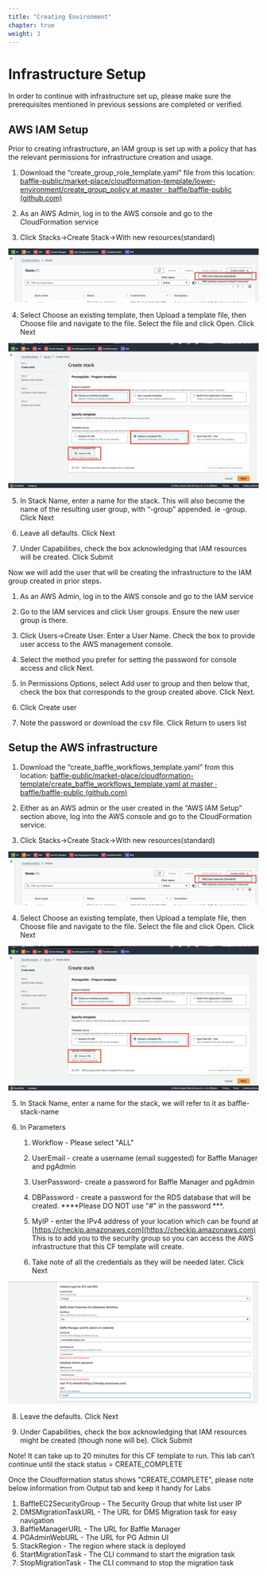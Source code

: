 ```yaml
---
title: "Creating Environment"
chapter: true
weight: 3 
---
```

# Infrastructure Setup

In order to continue with infrastructure set up, please make sure the  prerequisites mentioned in previous sessions are completed or verified.

## AWS IAM Setup

Prior to creating infrastructure, an IAM group is set up with a policy that has the relevant permissions for infrastructure creation and usage.
    

1.  Download the “create_group_role_template.yaml” file from this location: [baffle-public/market-place/cloudformation-template/lower-environment/create_group_policy at master · baffle/baffle-public (github.com)](https://github.com/baffle/baffle-public/tree/master/market-place/cloudformation-template/lower-environment/create_group_policy)
    
2.  As an AWS Admin, log in to the AWS console and go to the CloudFormation service
    
3.  Click Stacks->Create Stack->With new resources(standard)

![CFTcreatestack-1](../images/CFT_createstack-1.png)
    
4.  Select Choose an existing template, then Upload a template file, then Choose file and navigate to the file. Select the file and click Open. Click Next

![CFTcreatestack-2](../images/CFT-createstack-2.png)
    
5.  In Stack Name, enter a name for the stack. This will also become the name of the resulting user group, with “-group” appended. ie <iam-stack-name>-group. Click Next

6.  Leave all defaults. Click Next
    
7.  Under Capabilities, check the box acknowledging that IAM resources will be created. Click Submit
    


Now we will add the user that will be creating the infrastructure to the IAM group created in prior steps.
    

1.  As an AWS Admin, log in to the AWS console and go to the IAM service
    
2.  Go to the IAM services and click User groups. Ensure the new user group is there.
    
3.  Click Users->Create User. Enter a User Name. Check the box to provide user access to the AWS management console.
    
4.  Select the method you prefer for setting the password for console access and click Next.
    
5.  In Permissions Options, select Add user to group and then below that, check the box that corresponds to the group created above. Click Next.
    
6.  Click Create user
    
7.  Note the password or download the csv file. Click Return to users list
    

## Setup the AWS infrastructure


1.  Download the “create_baffle_workflows_template.yaml” from this location: [baffle-public/market-place/cloudformation-template/create_baffle_workflows_template.yaml at master · baffle/baffle-public (github.com)](https://github.com/baffle/baffle-public/blob/master/market-place/cloudformation-template/create_baffle_workflows_template.yaml)
    
2.  Either as an AWS admin or the user created in the “AWS IAM Setup” section above, log into the AWS console and go to the CloudFormation service.
    
3.  Click Stacks->Create Stack->With new resources(standard)

![CFTcreatestack](../images/CFT_createstack-1.png)
    
4.  Select Choose an existing template, then Upload a template file, then Choose file and navigate to the file. Select the file and click Open. Click Next

![CFTcreatestack2](../images/CFT-createstack-2.png)
    
5.  In Stack Name, enter a name for the stack, we will refer to it as baffle-stack-name
    
6.  In Parameters
    

    1.  Workflow - Please select "ALL"
    
    2.  UserEmail - create a username (email suggested) for Baffle Manager and pgAdmin
    
    3.  UserPassword- create a password for Baffle Manager and pgAdmin
    
    4.  DBPassword - create a password for the RDS database that will be created. ****Please DO NOT use  "#" in the password ***.
    
    5.  MyIP - enter the IPv4 address of your location which can be found at [https://checkip.amazonaws.com](https://checkip.amazonaws.com) This is to add you to the security group so you can access the AWS infrastructure that this CF template will create.
    
    6.  Take note of all the credentials as they will be needed later. Click Next

![CFTcreatestack-3](../images/CFT-createstack-3.png) 

 8.  Leave the defaults. Click Next
    
 9.  Under Capabilities, check the box acknowledging that IAM resources might be created (though none will be). Click Submit
    

Note! It can take up to 20 minutes for this CF template to run. This lab can’t continue until the stack status = CREATE_COMPLETE


Once the Cloudformation status shows "CREATE_COMPLETE", please note below information from Output tab and keep it handy for Labs

1. BaffleEC2SecurityGroup -  The Security Group that white list user IP
2. DMSMigrationTaskURL - The URL for DMS Migration task for easy navigation
3. BaffleManagerURL - The URL for Baffle Manager
4. PGAdminWebURL - The URL for PG Admin UI
5. StackRegion  - The region where stack is deployed
6. StartMigrationTask - The CLI command to start the migration task
7. StopMigrationTask - The CLI command to stop the migration task

